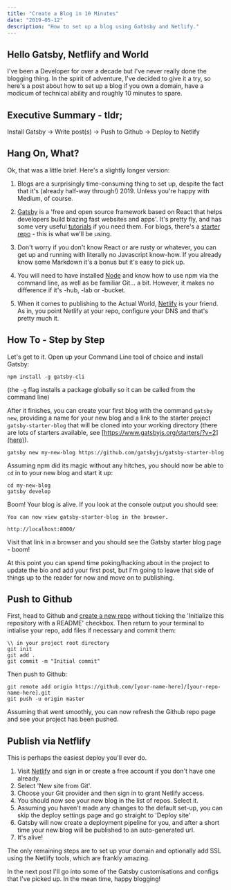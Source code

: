 ```yaml
---
title: "Create a Blog in 10 Minutes"
date: "2019-05-12"
description: "How to set up a blog using Gatbsby and Netlify."
---
```


## Hello Gatsby, Netflify and World

I've been a Developer for over a decade but I've never really done the blogging thing. In the spirit of adventure, I've decided to give it a try, so here's a post about how to set up a blog if you own a domain, have a modicum of technical ability and roughly 10 minutes to spare.


## Executive Summary - tldr;

Install Gatsby -> Write post(s) ->  Push to Github -> Deploy to Netlify

## Hang On, What?

Ok, that was a little brief. Here's a slightly longer version:

1. Blogs are a surprisingly time-consuming thing to set up, despite the fact that it's (already half-way through!) 2019. Unless you're happy with Medium, of course.

2. [Gatsby](https://www.gatsbyjs.org/) is a 'free and open source framework based on React that helps developers build blazing fast websites and apps'. It's pretty fly, and has some very useful [tutorials](https://www.gatsbyjs.org/tutorial/) if you need them. For blogs, there's a [starter repo](https://github.com/gatsbyjs/gatsby-starter-blog) - this is what we'll be using. 

3. Don't worry if you don't know React or are rusty or whatever, you can get up and running with literally no Javascript know-how. If you already know some Markdown it's a bonus but it's easy to pick up.

4. You will need to have installed [Node](https://nodejs.org/) and know how to use npm via the command line, as well as be familiar Git... a bit. However, it makes no difference if it's -hub, -lab or -bucket.

5. When it comes to publishing to the Actual World, [Netlify](https://www.netlify.com/) is your friend. As in, you point Netlify at your repo, configure your DNS and that's pretty much it.

## How To - Step by Step

Let's get to it. Open up your Command Line tool of choice and install Gatsby:

```
npm install -g gatsby-cli
```

(the `-g` flag installs a package globally so it can be called from the command line)

After it finishes, you can create your first blog with the command `gatsby new`, providing a name for your new blog and a link to the starter project `gatsby-starter-blog` that will be cloned into your working directory (there are lots of starters available, see [https://www.gatsbyjs.org/starters/?v=2](here)).


```
gatsby new my-new-blog https://github.com/gatsbyjs/gatsby-starter-blog
```

Assuming npm did its magic without any hitches, you should now be able to `cd` in to your new blog and start it up:

```
cd my-new-blog
gatsby develop

```


Boom! Your blog is alive. If you look at the console output you should see:

```
You can now view gatsby-starter-blog in the browser.

http://localhost:8000/

```

Visit that link in a browser and you should see the Gatsby starter blog page - boom!

At this point you can spend time poking/hacking about in the project to update the bio and add your first post, but I'm going to leave that side of things up to the reader for now and move on to publishing.


## Push to Github

First, head to Github and [create a new repo](https://github.com/new) without ticking the 'Initialize this repository with a README' checkbox. Then return to your terminal to intialise your repo, add files if necessary and commit them:

```
\\ in your project root directory
git init
git add .
git commit -m "Initial commit"
```

Then push to Github:
```
git remote add origin https://github.com/[your-name-here]/[your-repo-name-here].git
git push -u origin master
```

Assuming that went smoothly, you can now refresh the Github repo page and see your project has been pushed.


## Publish via Netflify

This is perhaps the easiest deploy you'll ever do.

1. Visit [Netlify](https://www.netlify.com/) and sign in or create a free account if you don't have one already.
2. Select 'New site from Git'.
3. Choose your Git provider and then sign in to grant Netlify access.
4. You should now see your new blog in the list of repos. Select it.
5. Assuming you haven't made any changes to the default set-up, you can skip the deploy settings page and go straight to 'Deploy site'
6. Gatsby will now create a deployment pipeline for you, and after a short time your new blog will be published to an auto-generated url.
7. It's alive!

The only remaining steps are to set up your domain and optionally add SSL using the Netlify tools, which are frankly amazing.

In the next post I'll go into some of the Gatsby customisations and configs that I've picked up. In the mean time, happy blogging!
